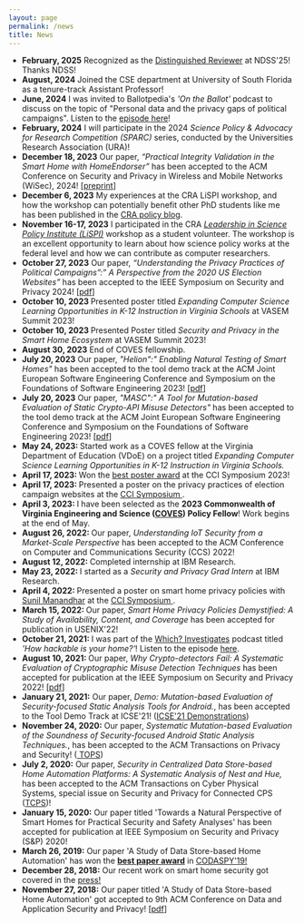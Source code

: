 ```yaml
---
layout: page
permalink: /news
title: News
---
```


<div class="container all-news">
  <!-- <h2>News</h2> -->
  <ul>
  <li><strong>February, 2025</strong> Recognized as the <a href="https://x.com/KaushalKafle/status/1896631615901798504">Distinguished Reviewer</a> at NDSS'25! Thanks NDSS!</li>
  <li><strong>August, 2024</strong> Joined the CSE department at University of South Florida as a tenure-track Assistant Professor!</li>
  <li><strong>June, 2024</strong> I was invited to Ballotpedia's <em>'On the Ballot'</em> podcast to discuss on 
      the topic of "Personal data and the privacy gaps of political campaigns". 
      Listen to the <a href="https://pod.link/1657489541/episode/a0008aa99c49fa7038d9eeaf611e7453">episode here</a>!</li>
  <li><strong>February, 2024</strong> I will participate in the 2024 <em>Science Policy & Advocacy for Research
        Competition (SPARC)</em> series, conducted by the Universities Research Association (URA)!</li>
  <li> <strong>December 18, 2023</strong> Our paper, <em>“Practical Integrity Validation in the Smart Home with
        HomeEndorser”</em> has been accepted to the ACM Conference on Security and Privacy in Wireless and Mobile
      Networks (WiSec), 2024! [<a href="{{ 'assets/pdf/kafle-wisec24-preprint.pdf' | relative_url }}"
        target="_blank">preprint</a>]
    </li>
  <li><strong>December 6, 2023</strong> My experiences at the CRA LiSPI workshop, and how the
      workshop can potentially benefit other PhD students like me has been published in the <a
        href="https://cra.org/govaffairs/blog/2023/12/lispi-perspective-kafle/" target="_blank"> CRA policy blog</a>.
    </li>
  <li> <strong>November 16-17, 2023</strong> I participated in the CRA <a href="https://cra.org/ccc/leadership-development/lispi" target="_blank"><em>Leadership in Science Policy Institute (LiSPI)</em></a> workshop as a student volunteer. The workshop is an excellent opportunity to learn about how science policy works at the federal level and how we can contribute as computer researchers.</li>
  <li> <strong>October 27, 2023</strong> Our paper, <em>“Understanding the Privacy Practices of Political Campaigns”:”
        A Perspective from the 2020 US Election Websites”</em> has been accepted to the IEEE Symposium on Security and
      Privacy 2024! [<a href="{{ 'assets/pdf/kafle-oakland24.pdf' | relative_url }}" target="_blank">pdf</a>]</li>
  <li> <strong> October 10, 2023 </strong>Presented poster titled <em> Expanding Computer Science Learning
        Opportunities in K-12 Instruction in Virginia
        Schools</em> at VASEM Summit 2023!</li>
    <li> <strong>October 10, 2023 </strong>Presented Poster titled <em> Security and Privacy in the Smart Home
        Ecosystem</em> at VASEM Summit 2023!</li>
  <li> <strong> August 30, 2023</strong> End of COVES fellowship.</li>
    <li> <strong> July 20, 2023</strong> Our paper, <em>"Helion":" Enabling Natural Testing of Smart Homes" </em> has
      been accepted to the tool demo
      track at the ACM Joint European Software Engineering Conference and Symposium on the Foundations of Software
      Engineering 2023! [<a href="{{ 'assets/pdf/mandal-fse23-demo.pdf' | relative_url }}" target="_blank">pdf</a>] </li>
    <li> <strong> July 20, 2023</strong> Our paper, <em>"MASC":" A Tool for Mutation-based Evaluation of Static
        Crypto-API
        Misuse Detectors"</em> has been accepted to the tool demo track at the ACM Joint European Software Engineering
      Conference and Symposium on the Foundations of Software Engineering 2023! [<a href="{{ 'assets/pdf/ami-fse23-demo.pdf' | relative_url }}" target="_blank">pdf</a>]</li>
    <li> <strong> May 24, 2023: </strong> Started work as a COVES fellow at the Virginia Department of Education
      (VDoE) on a project titled <em>Expanding Computer Science Learning Opportunities in K-12 Instruction in
        Virginia Schools.</em>
    </li>
    <li> <strong> April 17, 2023: </strong> Won the <a href="https://twitter.com/cyber_cci/status/1648787197322223616"
        target="_blank">best poster award</a> at the CCI Symposium 2023!
    </li>
    <li><strong>April 17, 2023: </strong> Presented a poster on the privacy practices of election campaign websites at
      the <a href="https://cyberinitiative.org/events-programs/2023/cci-symposium-2023.html" target="_blank"> CCI
        Symposium
      </a>.
    </li>
    <li><strong>April 3, 2023: </strong>I have been selected as the <strong>2023 Commonwealth of Virginia Engineering
        and Science
        (<a href="https://www.vasem.org/coves-fellowship-program" target="_blank">COVES</a>) Policy Fellow</strong>!
      Work begins at the end of May.
    </li>
    <li><strong>August 26, 2022: </strong>Our paper, <em>Understanding IoT Security from a Market-Scale Perspective</em>
      has been accepted to the ACM Conference on Computer and Communications Security (CCS) 2022!
    </li>
    <li><strong>August 12, 2022: </strong> Completed internship at IBM Research.
    </li>
    <li><strong>May 23, 2022: </strong> I started as a <em>Security and Privacy Grad Intern</em> at IBM Research.
    </li>
    <li><strong>April 4, 2022: </strong> Presented a poster on smart home privacy policies with <a
        href="https://sunil.pages.wm.edu/" target="_blank">Sunil Manandhar</a> at the <a
        href="https://cyberinitiative.org/events-programs/2022/2022-cci-symposium.html" target="_blank"> CCI Symposium
      </a>.
    </li>
    <li><strong>March 15, 2022: </strong> Our paper, <em>Smart Home Privacy Policies Demystified: A Study of
        Availability, Content, and Coverage</em> has been accepted for publication in USENIX'22!
    </li>    
    <li><strong>October 21, 2021: </strong> I was part of the <a href="https://play.acast.com/s/which-investigates/" target="_blank">Which? Investigates</a> podcast titled <em>'How hackable is your home?'</em>! Listen to the episode <a href="https://podcasts.apple.com/us/podcast/how-hackable-is-your-home/id1570247993?i=1000539342637" target="_blank">here</a>. </li>
    <li><strong>August 10, 2021: </strong> Our paper, <em>Why Crypto-detectors Fail: A Systematic Evaluation of Cryptographic Misuse Detection Techniques</em> has been accepted for publication at the IEEE Symposium on Security and Privacy 2022! [<a
      href="{{ 'assets/pdf/ami-oakland22.pdf' | relative_url }}" target="_blank">pdf</a>] </li>
    <li><strong> January 21, 2021:</strong> Our paper, <em>Demo: Mutation-based Evaluation of Security-focused Static Analysis Tools for Android.</em>, has been accepted to the Tool Demo Track at ICSE'21! (<a href="https://conf.researchr.org/track/icse-2021/icse-2021-Demonstrations" target="_blank">ICSE'21 Demonstrations</a>) </li>
    <li><strong> November 24, 2020:</strong> Our paper, <em>Systematic Mutation-based Evaluation of the Soundness of Security-focused Android Static Analysis Techniques.</em>, has been accepted to the ACM Transactions on Privacy and Security! (<a href="https://dl.acm.org/journal/tops" target="_blank"> TOPS</a>) </li>
    <li><strong> July 2, 2020:</strong> Our paper, <em>Security in Centralized Data Store-based Home Automation Platforms: A Systematic Analysis of Nest and Hue,</em> has been accepted to the ACM Transactions on Cyber Physical Systems, special issue on Security and Privacy for Connected CPS (<a href="https://dl.acm.org/journal/tcps" target="_blank">TCPS</a>)!</li>
    <li><strong> January 15, 2020:</strong> Our paper titled 'Towards a Natural Perspective of Smart Homes for Practical Security and Safety Analyses' has been accepted for publication at IEEE Symposium on Security and Privacy (S&P) 2020! </li>
    <li><strong> March 26, 2019:</strong> Our paper 'A Study of Data Store-based Home Automation' has won the <a href="{{ 'assets/images/CODASPY19-BPA.jpg' | relative_url }}" target="_blank"><strong>best paper award</strong></a> in <a href="http://www.codaspy.org/2019/awards.html"
        target="_blank">CODASPY'19!</a> </li>
    <li><strong> December 28, 2018:</strong> Our recent work on smart home security got covered in the <a href="{{ '/publications#press' | relative_url }}"> press!</a></li>
    <li><strong> November 27, 2018:</strong> Our paper titled 'A Study of Data Store-based Home Automation' got accepted to 9th ACM Conference on Data and Application Security and Privacy! [<a
        href="{{ 'assets/pdf/kafle-codaspy19.pdf' | relative_url }}" target="_blank">pdf</a>] </li>
  </ul>
</div>
